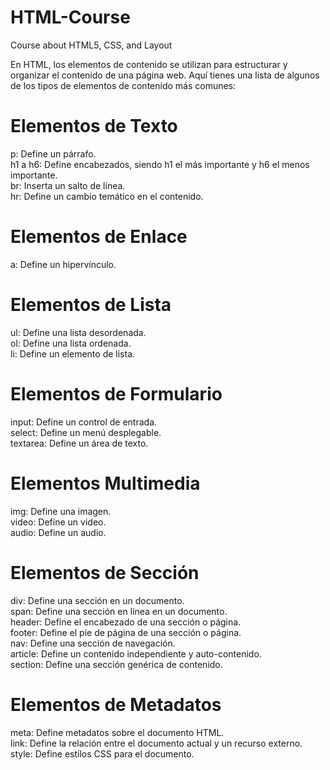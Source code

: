 # HTML-Course
Course about HTML5, CSS, and Layout

En HTML, los elementos de contenido se utilizan para estructurar y organizar el contenido de una página web. Aquí tienes una lista de algunos de los tipos de elementos de contenido más comunes:


# Elementos de Texto
p: Define un párrafo.<br>
h1 a h6: Define encabezados, siendo h1 el más importante y h6 el menos importante.<br>
br: Inserta un salto de línea.<br>
hr: Define un cambio temático en el contenido.<br>

# Elementos de Enlace
a: Define un hipervínculo.<br>

# Elementos de Lista
ul: Define una lista desordenada.<br>
ol: Define una lista ordenada.<br>
li: Define un elemento de lista.<br>

# Elementos de Formulario
input: Define un control de entrada.<br>
select: Define un menú desplegable.<br>
textarea: Define un área de texto.<br>

# Elementos Multimedia
img: Define una imagen.<br>
video: Define un video.<br>
audio: Define un audio.<br>

# Elementos de Sección
div: Define una sección en un documento.<br>
span: Define una sección en línea en un documento.<br>
header: Define el encabezado de una sección o página.<br>
footer: Define el pie de página de una sección o página.<br>
nav: Define una sección de navegación.<br>
article: Define un contenido independiente y auto-contenido.<br>
section: Define una sección genérica de contenido.<br>

# Elementos de Metadatos
meta: Define metadatos sobre el documento HTML.<br>
link: Define la relación entre el documento actual y un recurso externo.<br>
style: Define estilos CSS para el documento.<br>
